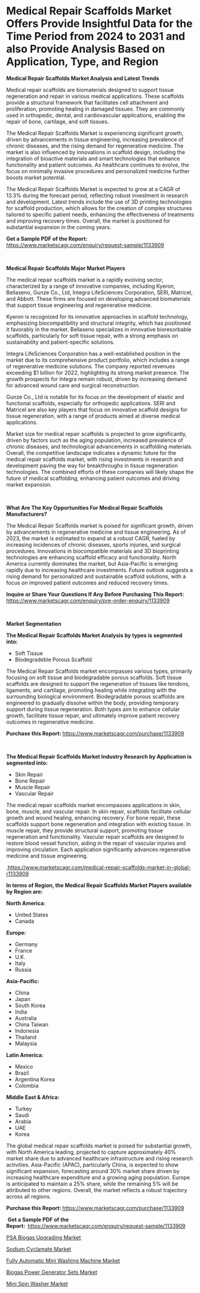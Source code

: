 <p><h1>Medical Repair Scaffolds Market Offers Provide Insightful Data for the Time Period from 2024 to 2031 and also Provide Analysis Based on Application, Type, and Region</h1></p><p><strong>Medical Repair Scaffolds Market Analysis and Latest Trends</strong></p>
<p><p>Medical repair scaffolds are biomaterials designed to support tissue regeneration and repair in various medical applications. These scaffolds provide a structural framework that facilitates cell attachment and proliferation, promoting healing in damaged tissues. They are commonly used in orthopedic, dental, and cardiovascular applications, enabling the repair of bone, cartilage, and soft tissues.</p><p>The Medical Repair Scaffolds Market is experiencing significant growth, driven by advancements in tissue engineering, increasing prevalence of chronic diseases, and the rising demand for regenerative medicine. The market is also influenced by innovations in scaffold design, including the integration of bioactive materials and smart technologies that enhance functionality and patient outcomes. As healthcare continues to evolve, the focus on minimally invasive procedures and personalized medicine further boosts market potential.</p><p>The Medical Repair Scaffolds Market is expected to grow at a CAGR of 13.3% during the forecast period, reflecting robust investment in research and development. Latest trends include the use of 3D printing technologies for scaffold production, which allows for the creation of complex structures tailored to specific patient needs, enhancing the effectiveness of treatments and improving recovery times. Overall, the market is positioned for substantial expansion in the coming years.</p></p>
<p><strong>Get a Sample PDF of the Report:&nbsp;</strong> <a href="https://www.marketscagr.com/enquiry/request-sample/1133909?utm_campaign=1126&utm_medium=2&utm_source=Github&utm_content=ia&utm_term=08102024&utm_id=medical-repair-scaffolds">https://www.marketscagr.com/enquiry/request-sample/1133909</a></p>
<p>&nbsp;</p>
<p><strong>Medical Repair Scaffolds Major Market Players</strong></p>
<p><p>The medical repair scaffolds market is a rapidly evolving sector, characterized by a range of innovative companies, including Kyeron, Bellaseno, Gunze Co., Ltd, Integra LifeSciences Corporation, SERI, Matricel, and Abbott. These firms are focused on developing advanced biomaterials that support tissue engineering and regenerative medicine.</p><p>Kyeron is recognized for its innovative approaches in scaffold technology, emphasizing biocompatibility and structural integrity, which has positioned it favorably in the market. Bellaseno specializes in innovative bioresorbable scaffolds, particularly for soft tissue repair, with a strong emphasis on sustainability and patient-specific solutions.</p><p>Integra LifeSciences Corporation has a well-established position in the market due to its comprehensive product portfolio, which includes a range of regenerative medicine solutions. The company reported revenues exceeding $1 billion for 2022, highlighting its strong market presence. The growth prospects for Integra remain robust, driven by increasing demand for advanced wound care and surgical reconstruction.</p><p>Gunze Co., Ltd is notable for its focus on the development of elastic and functional scaffolds, especially for orthopedic applications. SERI and Matricel are also key players that focus on innovative scaffold designs for tissue regeneration, with a range of products aimed at diverse medical applications.</p><p>Market size for medical repair scaffolds is projected to grow significantly, driven by factors such as the aging population, increased prevalence of chronic diseases, and technological advancements in scaffolding materials. Overall, the competitive landscape indicates a dynamic future for the medical repair scaffolds market, with rising investments in research and development paving the way for breakthroughs in tissue regeneration technologies. The combined efforts of these companies will likely shape the future of medical scaffolding, enhancing patient outcomes and driving market expansion.</p></p>
<p>&nbsp;</p>
<p><strong>What Are The Key Opportunities For Medical Repair Scaffolds Manufacturers?</strong></p>
<p><p>The Medical Repair Scaffolds market is poised for significant growth, driven by advancements in regenerative medicine and tissue engineering. As of 2023, the market is estimated to expand at a robust CAGR, fueled by increasing incidences of chronic diseases, sports injuries, and surgical procedures. Innovations in biocompatible materials and 3D bioprinting technologies are enhancing scaffold efficacy and functionality. North America currently dominates the market, but Asia-Pacific is emerging rapidly due to increasing healthcare investments. Future outlook suggests a rising demand for personalized and sustainable scaffold solutions, with a focus on improved patient outcomes and reduced recovery times.</p></p>
<p><strong>Inquire or Share Your Questions If Any Before Purchasing This Report:</strong> <a href="https://www.marketscagr.com/enquiry/pre-order-enquiry/1133909?utm_campaign=1126&utm_medium=2&utm_source=Github&utm_content=ia&utm_term=08102024&utm_id=medical-repair-scaffolds">https://www.marketscagr.com/enquiry/pre-order-enquiry/1133909</a></p>
<p>&nbsp;</p>
<p><strong>Market Segmentation</strong></p>
<p><strong>The Medical Repair Scaffolds Market Analysis by types is segmented into:</strong></p>
<p><ul><li>Soft Tissue</li><li>Biodegradeble Porous Scaffold</li></ul></p>
<p><p>The Medical Repair Scaffolds market encompasses various types, primarily focusing on soft tissue and biodegradable porous scaffolds. Soft tissue scaffolds are designed to support the regeneration of tissues like tendons, ligaments, and cartilage, promoting healing while integrating with the surrounding biological environment. Biodegradable porous scaffolds are engineered to gradually dissolve within the body, providing temporary support during tissue regeneration. Both types aim to enhance cellular growth, facilitate tissue repair, and ultimately improve patient recovery outcomes in regenerative medicine.</p></p>
<p><strong>Purchase this Report:&nbsp;</strong><a href="https://www.marketscagr.com/purchase/1133909?utm_campaign=1126&utm_medium=2&utm_source=Github&utm_content=ia&utm_term=08102024&utm_id=medical-repair-scaffolds">https://www.marketscagr.com/purchase/1133909</a></p>
<p>&nbsp;</p>
<p><strong>The Medical Repair Scaffolds Market Industry Research by Application is segmented into:</strong></p>
<p><ul><li>Skin Repair</li><li>Bone Repair</li><li>Muscle Repair</li><li>Vascular Repair</li></ul></p>
<p><p>The medical repair scaffolds market encompasses applications in skin, bone, muscle, and vascular repair. In skin repair, scaffolds facilitate cellular growth and wound healing, enhancing recovery. For bone repair, these scaffolds support bone regeneration and integration with existing tissue. In muscle repair, they provide structural support, promoting tissue regeneration and functionality. Vascular repair scaffolds are designed to restore blood vessel function, aiding in the repair of vascular injuries and improving circulation. Each application significantly advances regenerative medicine and tissue engineering.</p></p>
<p><a href="https://www.marketscagr.com/medical-repair-scaffolds-market-in-global-r1133909?utm_campaign=1126&utm_medium=2&utm_source=Github&utm_content=ia&utm_term=08102024&utm_id=medical-repair-scaffolds">&nbsp;https://www.marketscagr.com/medical-repair-scaffolds-market-in-global-r1133909</a></p>
<p><strong>In terms of Region, the Medical Repair Scaffolds Market Players available by Region are:</strong></p>
<p>
    <p> <strong> North America: </strong>
        <ul>
            <li>United States</li>
            <li>Canada</li>
        </ul>
        </p> 
    <p> <strong> Europe: </strong>
        <ul>
            <li>Germany</li>
            <li>France</li>
            <li>U.K.</li>
            <li>Italy</li>
            <li>Russia</li>
        </ul>
        </p> 
    <p> <strong> Asia-Pacific: </strong>
        <ul>
            <li>China</li>
            <li>Japan</li>
            <li>South Korea</li>
            <li>India</li>
            <li>Australia</li>
            <li>China Taiwan</li>
            <li>Indonesia</li>
            <li>Thailand</li>
            <li>Malaysia</li>
        </ul>
        </p> 
    <p> <strong> Latin America: </strong>
        <ul>
            <li>Mexico</li>
            <li>Brazil</li>
            <li>Argentina Korea</li>
            <li>Colombia</li>
        </ul>
        </p> 
    <p> <strong> Middle East & Africa: </strong>
        <ul>
            <li>Turkey</li>
            <li>Saudi</li>
            <li>Arabia</li>
            <li>UAE</li>
            <li>Korea</li>
        </ul>
    </p>
    </p>
<p><p>The global medical repair scaffolds market is poised for substantial growth, with North America leading, projected to capture approximately 40% market share due to advanced healthcare infrastructure and rising research activities. Asia-Pacific (APAC), particularly China, is expected to show significant expansion, forecasting around 30% market share driven by increasing healthcare expenditure and a growing aging population. Europe is anticipated to maintain a 25% share, while the remaining 5% will be attributed to other regions. Overall, the market reflects a robust trajectory across all regions.</p></p>
<p><strong>Purchase this Report: </strong><a href="https://www.marketscagr.com/purchase/1133909?utm_campaign=1126&utm_medium=2&utm_source=Github&utm_content=ia&utm_term=08102024&utm_id=medical-repair-scaffolds">https://www.marketscagr.com/purchase/1133909</a></p>
<p>&nbsp;<strong>Get a Sample PDF of the Report:&nbsp;&nbsp;</strong><a href="https://www.marketscagr.com/enquiry/request-sample/1133909?utm_campaign=1126&utm_medium=2&utm_source=Github&utm_content=ia&utm_term=08102024&utm_id=medical-repair-scaffolds">https://www.marketscagr.com/enquiry/request-sample/1133909</a></p>
<p><strong></strong></p>
<p><p><a href="https://www.linkedin.com/pulse/global-psa-biogas-upgrading-market-exploring-share-trends-64jbe?utm_campaign=1126&utm_medium=2&utm_source=Github&utm_content=ia&utm_term=08102024&utm_id=medical-repair-scaffolds">PSA Biogas Upgrading Market</a></p><p><a href="https://medium.com/@fabianhoncescu2022/sodium-cyclamate-market-industry-landscape-growth-trajectories-and-global-markets-d3020f6ccc59?utm_campaign=1126&utm_medium=2&utm_source=Github&utm_content=ia&utm_term=08102024&utm_id=medical-repair-scaffolds">Sodium Cyclamate Market</a></p><p><a href="https://www.linkedin.com/pulse/fully-automatic-mini-washing-machine-market-revolution-a5ebe?utm_campaign=1126&utm_medium=2&utm_source=Github&utm_content=ia&utm_term=08102024&utm_id=medical-repair-scaffolds">Fully Automatic Mini Washing Machine Market</a></p><p><a href="https://issuu.com/reportprime-2/docs/biogas-power-generator-sets-market-_e586c2b11df551?utm_campaign=1126&utm_medium=2&utm_source=Github&utm_content=ia&utm_term=08102024&utm_id=medical-repair-scaffolds">Biogas Power Generator Sets Market</a></p><p><a href="https://www.linkedin.com/pulse/global-mini-spin-washer-market-focus-application-end-use-9yg5e?utm_campaign=1126&utm_medium=2&utm_source=Github&utm_content=ia&utm_term=08102024&utm_id=medical-repair-scaffolds">Mini Spin Washer Market</a></p></p>